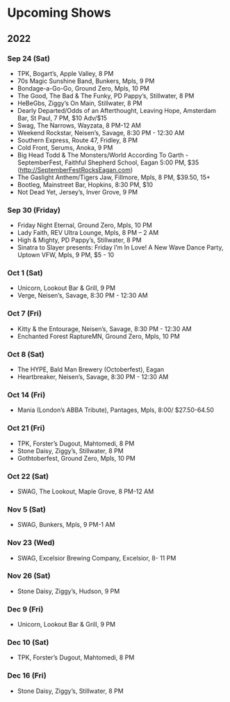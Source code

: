 <!DOCTYPE html>
<html>

<head>
  <meta charset="utf-8">
  <meta name="viewport" content="width=device-width, initial-scale=1.0">
  <title>upcoming-shows</title>
  <link rel="stylesheet" href="https://stackedit.io/style.css" />
</head>

<body class="stackedit">
  <div class="stackedit__html"><h1 id="upcoming-shows">Upcoming Shows</h1>
<h2 id="section">2022</h2>
<h3 id="sep-24-sat">Sep 24 (Sat)</h3>
<ul>
<li>TPK, Bogart’s, Apple Valley, 8 PM</li>
<li>70s Magic Sunshine Band, Bunkers, Mpls, 9 PM</li>
<li>Bondage-a-Go-Go, Ground Zero, Mpls, 10 PM</li>
<li>The Good, The Bad &amp; The Funky, PD Pappy’s, Stillwater, 8 PM</li>
<li>HeBeGbs, Ziggy’s On Main, Stillwater, 8 PM</li>
<li>Dearly Departed/Odds of an Afterthought, Leaving Hope, Amsterdam Bar, St Paul, 7 PM, $10 Adv/$15</li>
<li>Swag, The Narrows, Wayzata, 8 PM-12 AM</li>
<li>Weekend Rockstar, Neisen’s, Savage, 8:30 PM - 12:30 AM</li>
<li>Southern Express, Route 47, Fridley, 8 PM</li>
<li>Cold Front, Serums, Anoka, 9 PM</li>
<li>Big Head Todd &amp; The Monsters/World According To Garth - SeptemberFest, Faithful Shepherd School, Eagan 5:00 PM, $35 (<a href="http://SeptemberFestRocksEagan.com">http://SeptemberFestRocksEagan.com</a>)</li>
<li>The Gaslight Anthem/Tigers Jaw, Fillmore, Mpls, 8 PM, $39.50, 15+</li>
<li>Bootleg, Mainstreet Bar, Hopkins, 8:30 PM, $10</li>
<li>Not Dead Yet, Jersey’s, Inver Grove, 9 PM</li>
</ul>
<h3 id="sep-30-friday">Sep 30 (Friday)</h3>
<ul>
<li>Friday Night Eternal, Ground Zero, Mpls, 10 PM</li>
<li>Lady Faith, REV Ultra Lounge, Mpls, 8 PM – 2 AM</li>
<li>High &amp; Mighty, PD Pappy’s, Stillwater, 8 PM</li>
<li>Sinatra to Slayer presents: Friday I’m In Love! A New Wave Dance Party, Uptown VFW, Mpls, 9 PM, $5 - 10</li>
</ul>
<h3 id="oct-1-sat">Oct 1 (Sat)</h3>
<ul>
<li>Unicorn, Lookout Bar &amp; Grill, 9 PM</li>
<li>Verge, Neisen’s, Savage, 8:30 PM - 12:30 AM</li>
</ul>
<h3 id="oct-7-fri">Oct 7 (Fri)</h3>
<ul>
<li>Kitty &amp; the Entourage, Neisen’s, Savage, 8:30 PM - 12:30 AM</li>
<li>Enchanted Forest RaptureMN, Ground Zero, Mpls, 10 PM</li>
</ul>
<h3 id="oct-8-sat">Oct 8 (Sat)</h3>
<ul>
<li>The HYPE, Bald Man Brewery (Octoberfest), Eagan</li>
<li>Heartbreaker, Neisen’s, Savage, 8:30 PM - 12:30 AM</li>
</ul>
<h3 id="oct-14-fri">Oct 14 (Fri)</h3>
<ul>
<li>Mania (London’s ABBA Tribute), Pantages, Mpls, 8:00/ $27.50-64.50</li>
</ul>
<h3 id="oct-21-fri">Oct 21 (Fri)</h3>
<ul>
<li>TPK, Forster’s Dugout, Mahtomedi, 8 PM</li>
<li>Stone Daisy, Ziggy’s, Stillwater, 8 PM</li>
<li>Gothtoberfest, Ground Zero, Mpls, 10 PM</li>
</ul>
<h3 id="oct-22-sat">Oct 22 (Sat)</h3>
<ul>
<li>SWAG, The Lookout, Maple Grove, 8 PM-12 AM</li>
</ul>
<h3 id="nov-5-sat">Nov 5 (Sat)</h3>
<ul>
<li>SWAG, Bunkers, Mpls, 9 PM-1 AM</li>
</ul>
<h3 id="nov-23-wed">Nov 23 (Wed)</h3>
<ul>
<li>SWAG, Excelsior Brewing Company, Excelsior, 8- 11 PM</li>
</ul>
<h3 id="nov-26-sat">Nov 26 (Sat)</h3>
<ul>
<li>Stone Daisy, Ziggy’s, Hudson, 9 PM</li>
</ul>
<h3 id="dec-9-fri">Dec 9 (Fri)</h3>
<ul>
<li>Unicorn, Lookout Bar &amp; Grill, 9 PM</li>
</ul>
<h3 id="dec-10-sat">Dec 10 (Sat)</h3>
<ul>
<li>TPK, Forster’s Dugout, Mahtomedi, 8 PM</li>
</ul>
<h3 id="dec-16-fri">Dec 16 (Fri)</h3>
<ul>
<li>Stone Daisy, Ziggy’s, Stillwater, 8 PM</li>
</ul>
</div>
</body>

</html>
